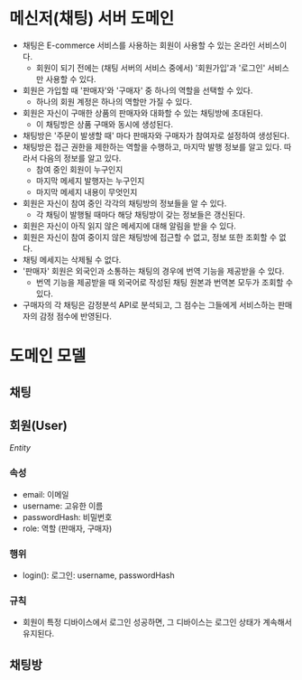# 메신저(채팅) 서버 도메인
- 채팅은 E-commerce 서비스를 사용하는 회원이 사용할 수 있는 온라인 서비스이다.
  - 회원이 되기 전에는 (채팅 서버의 서비스 중에서) '회원가입'과 '로그인' 서비스만 사용할 수 있다.
- 회원은 가입할 때 '판매자'와 '구매자' 중 하나의 역할을 선택할 수 있다.
  - 하나의 회원 계정은 하나의 역할만 가질 수 있다.
- 회원은 자신이 구매한 상품의 판매자와 대화할 수 있는 채팅방에 초대된다.
  - 이 채팅방은 상품 구매와 동시에 생성된다.
- 채팅방은 '주문이 발생할 때' 마다 판매자와 구매자가 참여자로 설정하여 생성된다.
- 채팅방은 접근 권한을 제한하는 역할을 수행하고, 마지막 발행 정보를 알고 있다. 따라서 다음의 정보를 알고 있다.
  - 참여 중인 회원이 누구인지
  - 마지막 메세지 발행자는 누구인지
  - 마지막 메세지 내용이 무엇인지
- 회원은 자신이 참여 중인 각각의 채팅방의 정보들을 알 수 있다.
  - 각 채팅이 발행될 때마다 해당 채팅방이 갖는 정보들은 갱신된다.
- 회원은 자신이 아직 읽지 않은 메세지에 대해 알림을 받을 수 있다.
- 회원은 자신이 참여 중이지 않은 채팅방에 접근할 수 없고, 정보 또한 조회할 수 없다.
- 채팅 메세지는 삭제될 수 없다.
- '판매자' 회원은 외국인과 소통하는 채팅의 경우에 번역 기능을 제공받을 수 있다.
  - 번역 기능을 제공받을 때 외국어로 작성된 채팅 원본과 번역본 모두가 조회할 수 있다.
- 구매자의 각 채팅은 감정분석 API로 분석되고, 그 점수는 그들에게 서비스하는 판매자의 감정 점수에 반영된다.


# 도메인 모델

## 채팅


## 회원(User)
_Entity_
### 속성
- email: 이메일 
- username: 고유한 이름
- passwordHash: 비밀번호
- role: 역할 (판매자, 구매자)
### 행위
- login(): 로그인: username, passwordHash
### 규칙
- 회원이 특정 디바이스에서 로그인 성공하면, 그 디바이스는 로그인 상태가 계속해서 유지된다.



## 채팅방




